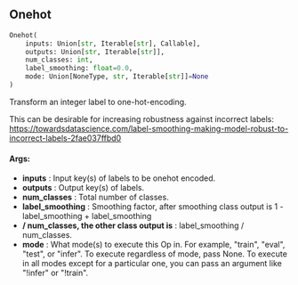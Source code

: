 ## Onehot
```python
Onehot(
	inputs: Union[str, Iterable[str], Callable],
	outputs: Union[str, Iterable[str]],
	num_classes: int,
	label_smoothing: float=0.0,
	mode: Union[NoneType, str, Iterable[str]]=None
)
```
Transform an integer label to one-hot-encoding.

This can be desirable for increasing robustness against incorrect labels:
https://towardsdatascience.com/label-smoothing-making-model-robust-to-incorrect-labels-2fae037ffbd0


#### Args:

* **inputs** :  Input key(s) of labels to be onehot encoded.
* **outputs** :  Output key(s) of labels.
* **num_classes** :  Total number of classes.
* **label_smoothing** :  Smoothing factor, after smoothing class output is 1 - label_smoothing + label_smoothing
* **/ num_classes, the other class output is** :  label_smoothing / num_classes.
* **mode** :  What mode(s) to execute this Op in. For example, "train", "eval", "test", or "infer". To execute        regardless of mode, pass None. To execute in all modes except for a particular one, you can pass an argument        like "!infer" or "!train".
